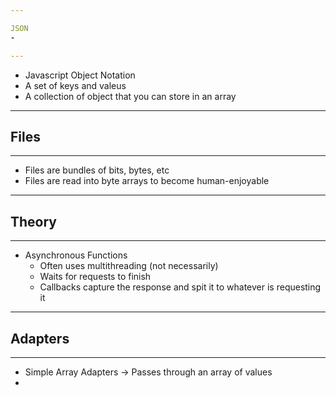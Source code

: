 ```yaml
---

JSON
-

---
```


- Javascript Object Notation
- A set of keys and valeus
- A collection of object that you can store in an array

---

Files
-

---

- Files are bundles of bits, bytes, etc
- Files are read into byte arrays to become human-enjoyable

---

Theory
-

---

- Asynchronous Functions
    - Often uses multithreading (not necessarily)
    - Waits for requests to finish
    - Callbacks capture the response and spit it to whatever is requesting it

---

Adapters
-

---

- Simple Array Adapters -> Passes through an array of values
- 